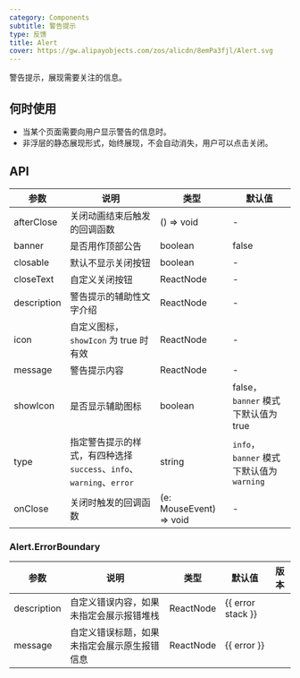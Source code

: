 ```yaml
---
category: Components
subtitle: 警告提示
type: 反馈
title: Alert
cover: https://gw.alipayobjects.com/zos/alicdn/8emPa3fjl/Alert.svg
---
```


警告提示，展现需要关注的信息。

## 何时使用

- 当某个页面需要向用户显示警告的信息时。
- 非浮层的静态展现形式，始终展现，不会自动消失，用户可以点击关闭。

## API

| 参数 | 说明 | 类型 | 默认值 |
| --- | --- | --- | --- |
| afterClose | 关闭动画结束后触发的回调函数 | () => void | - |
| banner | 是否用作顶部公告 | boolean | false |
| closable | 默认不显示关闭按钮 | boolean | - |
| closeText | 自定义关闭按钮 | ReactNode | - |
| description | 警告提示的辅助性文字介绍 | ReactNode | - |
| icon | 自定义图标，`showIcon` 为 true 时有效 | ReactNode | - |
| message | 警告提示内容 | ReactNode | - |
| showIcon | 是否显示辅助图标 | boolean | false，`banner` 模式下默认值为 true |
| type | 指定警告提示的样式，有四种选择 `success`、`info`、`warning`、`error` | string | `info`，`banner` 模式下默认值为 `warning` |
| onClose | 关闭时触发的回调函数 | (e: MouseEvent) => void | - |

### Alert.ErrorBoundary

| 参数 | 说明 | 类型 | 默认值 | 版本 |
| --- | --- | --- | --- | --- |
| description | 自定义错误内容，如果未指定会展示报错堆栈 | ReactNode | {{ error stack }} |  |
| message | 自定义错误标题，如果未指定会展示原生报错信息 | ReactNode | {{ error }} |  |
